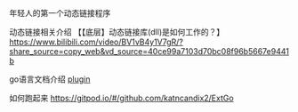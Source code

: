 年轻人的第一个动态链接程序

动态链接相关介绍
【【底层】动态链接库(dll)是如何工作的？】 
https://www.bilibili.com/video/BV1vB4y1V7gR/?share_source=copy_web&vd_source=40ce99a7103d70bc08f96b5667e9441b

go语言文档介绍
[plugin](https://pkg.go.dev/plugin)

如何跑起来
https://gitpod.io/#/github.com/katncandix2/ExtGo
